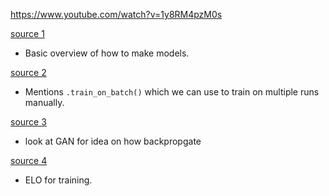 
https://www.youtube.com/watch?v=1y8RM4pzM0s

[source 1](https://machinelearningmastery.com/three-ways-to-build-machine-learning-models-in-keras/)
- Basic overview of how to make models.

[source 2](https://stackoverflow.com/questions/49100556/what-is-the-use-of-train-on-batch-in-keras)
- Mentions `.train_on_batch()` which we can use to train on multiple runs manually.

[source 3](https://www.digitalocean.com/community/tutorials/implementing-gans-in-tensorflow)
- look at GAN for idea on how backpropgate

[source 4](https://huggingface.co/learn/deep-rl-course/en/unit7/self-play)
- ELO for training.
